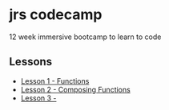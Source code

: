 # jrs codecamp

12 week immersive bootcamp to learn to code

## Lessons

- [Lesson 1 - Functions](/lessons/1-functions)
- [Lesson 2 - Composing Functions](/lessons/2-composing-functions)
- [Lesson 3 - ](/lessons/3)
